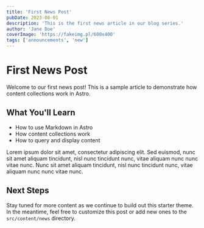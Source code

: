 ```yaml
---
title: 'First News Post'
pubDate: 2023-08-01
description: 'This is the first news article in our blog series.'
author: 'Jane Doe'
coverImage: 'https://fakeimg.pl/600x400'
tags: ['announcements', 'new']
---
```


# First News Post

Welcome to our first news post! This is a sample article to demonstrate how content collections work in Astro.

## What You'll Learn

- How to use Markdown in Astro
- How content collections work
- How to query and display content

Lorem ipsum dolor sit amet, consectetur adipiscing elit. Sed euismod, nunc sit amet aliquam tincidunt, nisl nunc tincidunt nunc, vitae aliquam nunc nunc vitae nunc. Nunc sit amet aliquam tincidunt, nisl nunc tincidunt nunc, vitae aliquam nunc nunc vitae nunc.

## Next Steps

Stay tuned for more content as we continue to build out this starter theme. In the meantime, feel free to customize this post or add new ones to the `src/content/news` directory.
